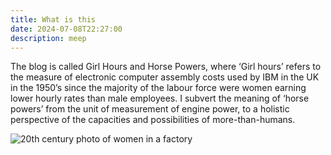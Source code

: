 ```yaml
---
title: What is this
date: 2024-07-08T22:27:00
description: meep
---
```

The blog is called Girl Hours and Horse Powers, where ‘Girl hours’ refers to the measure of electronic computer assembly costs used by IBM in the UK in the 1950’s since the majority of the labour force were women earning lower hourly rates than male employees. I subvert the meaning of ‘horse powers’ from the unit of measurement of engine power, to a holistic perspective of the capacities and possibilities of more-than-humans.

![20th century photo of women in a factory](/img/Screenshot%202024-10-10%20at%2015.11.29.jpg)

